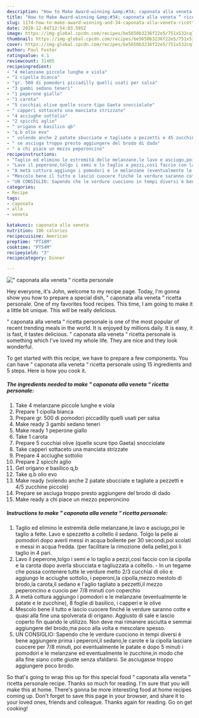 ```yaml
---
description: "How to Make Award-winning &amp;#34; caponata alla veneta “ ricetta personale"
title: "How to Make Award-winning &amp;#34; caponata alla veneta “ ricetta personale"
slug: 1174-how-to-make-award-winning-and-34-caponata-alla-veneta-ricetta-personale
date: 2020-12-04T12:54:03.595Z
image: https://img-global.cpcdn.com/recipes/be5650b3236f22e5/751x532cq70/caponata-alla-veneta-ricetta-personale-recipe-main-photo.jpg
thumbnail: https://img-global.cpcdn.com/recipes/be5650b3236f22e5/751x532cq70/caponata-alla-veneta-ricetta-personale-recipe-main-photo.jpg
cover: https://img-global.cpcdn.com/recipes/be5650b3236f22e5/751x532cq70/caponata-alla-veneta-ricetta-personale-recipe-main-photo.jpg
author: Paul Foster
ratingvalue: 4.1
reviewcount: 31405
recipeingredient:
- "4 melanzane piccole lunghe e viola"
- "1 cipolla bianca"
- "gr. 500 di pomodori piccadilly quelli usati per salsa"
- "3 gambi sedano teneri"
- "1 peperone giallo"
- "1 carota"
- "5 cucchiai olive quelle scure tipo Gaeta snocciolate"
- " capperi sottaceto una manciata strizzate"
- "4 acciughe sottolio"
- "2 spicchi aglio"
- " origano e basilico qb"
- "q.b olio evo"
- " volendo anche 2 patate sbucciate e tagliate a pezzetti e 45 zucchine piccole"
- " se asciuga troppo presto aggiungere del brodo di dado"
- " a chi piace un mezzo peperoncino"
recipeinstructions:
- "Taglio ed elimino le estremità delle melanzane,le lavo e asciugo,poi le taglio a fette. Lavo e spezzetto a coltello il sedano. Tolgo la pelle ai pomodori dopo averli messi in acqua bollente per 30 secondi,poi scolati e messi in acqua fredda. (per facilitare la rimozione della pelle),poi li taglio in 4 pari."
- "Lavo il peperone,tolgo i semi e lo taglio a pezzi,così faccio con la cipolla e la carota dopo averla sbucciata e tagliuzzata a coltello. - In un tegame che possa contenere tutte le verdure metto 2/3 cucchiai di olio e aggiungo le acciughe sottolio, i peperoni,la cipolla,mezzo mestolo di brodo,la carota,il sedano e l&#39;aglio tagliato a pezzetti,il mezzo peperoncino e cuocio per 7/8 minuti con coperchio"
- "A metà cottura aggiungo i pomodori e le melanzane (eventualmente le patate e le zucchine), 8 foglie di basilico, i capperi e le olive"
- "Mescolo bene il tutto e lascio cuocere finché le verdure saranno cotte e quasi alla fine una spolverata di origano. Aggiusto di sale e lascio coperto fin quando le utilizzo. Non deve mai rimanere asciutta e semmai aggiungere del brodo,ma poco alla volta e mescolare spesso."
- "UN CONSIGLIO: Sapendo che le verdure cuociono in tempi diversi è bene aggiungere prima i peperoni,il sedano,le carote e la cipolla lasciare cuocere per 7/8 minuti, poi eventualmente le patate e dopo 5 minuti i pomodori e le melanzane ed eventualmente le zucchine,in modo che alla fine siano cotte giuste senza sfaldarsi. Se asciugasse troppo aggiungere poco brodo."
categories:
- Recipe
tags:
- caponata
- alla
- veneta

katakunci: caponata alla veneta 
nutrition: 106 calories
recipecuisine: American
preptime: "PT18M"
cooktime: "PT54M"
recipeyield: "3"
recipecategory: Dinner

---
```



![&#34; caponata alla veneta “ ricetta personale](https://img-global.cpcdn.com/recipes/be5650b3236f22e5/751x532cq70/caponata-alla-veneta-ricetta-personale-recipe-main-photo.jpg)

Hey everyone, it's John, welcome to my recipe page. Today, I'm gonna show you how to prepare a special dish, &#34; caponata alla veneta “ ricetta personale. One of my favorites food recipes. This time, I am going to make it a little bit unique. This will be really delicious.

&#34; caponata alla veneta “ ricetta personale is one of the most popular of recent trending meals in the world. It is enjoyed by millions daily. It is easy, it is fast, it tastes delicious. &#34; caponata alla veneta “ ricetta personale is something which I've loved my whole life. They are nice and they look wonderful.




To get started with this recipe, we have to prepare a few components. You can have &#34; caponata alla veneta “ ricetta personale using 15 ingredients and 5 steps. Here is how you cook it.

<!--inarticleads1-->

##### The ingredients needed to make &#34; caponata alla veneta “ ricetta personale:

1. Take 4 melanzane piccole lunghe e viola
1. Prepare 1 cipolla bianca
1. Prepare gr. 500 di pomodori piccadilly quelli usati per salsa
1. Make ready 3 gambi sedano teneri
1. Make ready 1 peperone giallo
1. Take 1 carota
1. Prepare 5 cucchiai olive (quelle scure tipo Gaeta) snocciolate
1. Take  capperi sottaceto una manciata strizzate
1. Prepare 4 acciughe sottolio
1. Prepare 2 spicchi aglio
1. Get  origano e basilico q,b
1. Take q.b olio evo
1. Make ready  (volendo anche 2 patate sbucciate e tagliate a pezzetti e 4/5 zucchine piccole)
1. Prepare  se asciuga troppo presto aggiungere del brodo di dado
1. Make ready  a chi piace un mezzo peperoncino




<!--inarticleads2-->

##### Instructions to make &#34; caponata alla veneta “ ricetta personale:

1. Taglio ed elimino le estremità delle melanzane,le lavo e asciugo,poi le taglio a fette. Lavo e spezzetto a coltello il sedano. Tolgo la pelle ai pomodori dopo averli messi in acqua bollente per 30 secondi,poi scolati e messi in acqua fredda. (per facilitare la rimozione della pelle),poi li taglio in 4 pari.
1. Lavo il peperone,tolgo i semi e lo taglio a pezzi,così faccio con la cipolla e la carota dopo averla sbucciata e tagliuzzata a coltello. - In un tegame che possa contenere tutte le verdure metto 2/3 cucchiai di olio e aggiungo le acciughe sottolio, i peperoni,la cipolla,mezzo mestolo di brodo,la carota,il sedano e l&#39;aglio tagliato a pezzetti,il mezzo peperoncino e cuocio per 7/8 minuti con coperchio
1. A metà cottura aggiungo i pomodori e le melanzane (eventualmente le patate e le zucchine), 8 foglie di basilico, i capperi e le olive
1. Mescolo bene il tutto e lascio cuocere finché le verdure saranno cotte e quasi alla fine una spolverata di origano. Aggiusto di sale e lascio coperto fin quando le utilizzo. Non deve mai rimanere asciutta e semmai aggiungere del brodo,ma poco alla volta e mescolare spesso.
1. UN CONSIGLIO: Sapendo che le verdure cuociono in tempi diversi è bene aggiungere prima i peperoni,il sedano,le carote e la cipolla lasciare cuocere per 7/8 minuti, poi eventualmente le patate e dopo 5 minuti i pomodori e le melanzane ed eventualmente le zucchine,in modo che alla fine siano cotte giuste senza sfaldarsi. Se asciugasse troppo aggiungere poco brodo.




So that's going to wrap this up for this special food &#34; caponata alla veneta “ ricetta personale recipe. Thanks so much for reading. I'm sure that you will make this at home. There's gonna be more interesting food at home recipes coming up. Don't forget to save this page in your browser, and share it to your loved ones, friends and colleague. Thanks again for reading. Go on get cooking!

